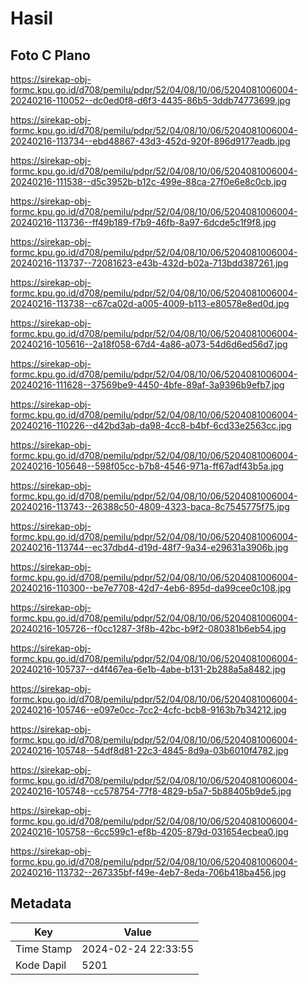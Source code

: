 # Hasil

## Foto C Plano

https://sirekap-obj-formc.kpu.go.id/d708/pemilu/pdpr/52/04/08/10/06/5204081006004-20240216-110052--dc0ed0f8-d6f3-4435-86b5-3ddb74773699.jpg

https://sirekap-obj-formc.kpu.go.id/d708/pemilu/pdpr/52/04/08/10/06/5204081006004-20240216-113734--ebd48867-43d3-452d-920f-896d9177eadb.jpg

https://sirekap-obj-formc.kpu.go.id/d708/pemilu/pdpr/52/04/08/10/06/5204081006004-20240216-111538--d5c3952b-b12c-499e-88ca-27f0e6e8c0cb.jpg

https://sirekap-obj-formc.kpu.go.id/d708/pemilu/pdpr/52/04/08/10/06/5204081006004-20240216-113736--ff49b189-f7b9-46fb-8a97-6dcde5c1f9f8.jpg

https://sirekap-obj-formc.kpu.go.id/d708/pemilu/pdpr/52/04/08/10/06/5204081006004-20240216-113737--72081623-e43b-432d-b02a-713bdd387261.jpg

https://sirekap-obj-formc.kpu.go.id/d708/pemilu/pdpr/52/04/08/10/06/5204081006004-20240216-113738--c67ca02d-a005-4009-b113-e80578e8ed0d.jpg

https://sirekap-obj-formc.kpu.go.id/d708/pemilu/pdpr/52/04/08/10/06/5204081006004-20240216-105616--2a18f058-67d4-4a86-a073-54d6d6ed56d7.jpg

https://sirekap-obj-formc.kpu.go.id/d708/pemilu/pdpr/52/04/08/10/06/5204081006004-20240216-111628--37569be9-4450-4bfe-89af-3a9396b9efb7.jpg

https://sirekap-obj-formc.kpu.go.id/d708/pemilu/pdpr/52/04/08/10/06/5204081006004-20240216-110226--d42bd3ab-da98-4cc8-b4bf-6cd33e2563cc.jpg

https://sirekap-obj-formc.kpu.go.id/d708/pemilu/pdpr/52/04/08/10/06/5204081006004-20240216-105648--598f05cc-b7b8-4546-971a-ff67adf43b5a.jpg

https://sirekap-obj-formc.kpu.go.id/d708/pemilu/pdpr/52/04/08/10/06/5204081006004-20240216-113743--26388c50-4809-4323-baca-8c7545775f75.jpg

https://sirekap-obj-formc.kpu.go.id/d708/pemilu/pdpr/52/04/08/10/06/5204081006004-20240216-113744--ec37dbd4-d19d-48f7-9a34-e29631a3906b.jpg

https://sirekap-obj-formc.kpu.go.id/d708/pemilu/pdpr/52/04/08/10/06/5204081006004-20240216-110300--be7e7708-42d7-4eb6-895d-da99cee0c108.jpg

https://sirekap-obj-formc.kpu.go.id/d708/pemilu/pdpr/52/04/08/10/06/5204081006004-20240216-105726--f0cc1287-3f8b-42bc-b9f2-080381b6eb54.jpg

https://sirekap-obj-formc.kpu.go.id/d708/pemilu/pdpr/52/04/08/10/06/5204081006004-20240216-105737--d4f467ea-6e1b-4abe-b131-2b288a5a8482.jpg

https://sirekap-obj-formc.kpu.go.id/d708/pemilu/pdpr/52/04/08/10/06/5204081006004-20240216-105746--e097e0cc-7cc2-4cfc-bcb8-9163b7b34212.jpg

https://sirekap-obj-formc.kpu.go.id/d708/pemilu/pdpr/52/04/08/10/06/5204081006004-20240216-105748--54df8d81-22c3-4845-8d9a-03b6010f4782.jpg

https://sirekap-obj-formc.kpu.go.id/d708/pemilu/pdpr/52/04/08/10/06/5204081006004-20240216-105748--cc578754-77f8-4829-b5a7-5b88405b9de5.jpg

https://sirekap-obj-formc.kpu.go.id/d708/pemilu/pdpr/52/04/08/10/06/5204081006004-20240216-105758--6cc599c1-ef8b-4205-879d-031654ecbea0.jpg

https://sirekap-obj-formc.kpu.go.id/d708/pemilu/pdpr/52/04/08/10/06/5204081006004-20240216-113732--267335bf-f49e-4eb7-8eda-706b418ba456.jpg


## Metadata

| Key        | Value               |
| ---------- | ------------------- |
| Time Stamp | 2024-02-24 22:33:55 |
| Kode Dapil | 5201                |




